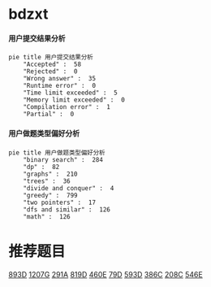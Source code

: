 # bdzxt

<!-- tabs:start -->



#### **用户提交结果分析**

```mermaid
pie title 用户提交结果分析
    "Accepted" :  58
    "Rejected" :  0
    "Wrong answer" :  35
    "Runtime error" :  0
    "Time limit exceeded" :  5
    "Memory limit exceeded" :  0
    "Compilation error" :  1
    "Partial" :  0
```

#### **用户做题类型偏好分析**

```mermaid
pie title 用户做题类型偏好分析
    "binary search" :  284
    "dp" :  82
    "graphs" :  210
    "trees" :  36
    "divide and conquer" :  4
    "greedy" :  799
    "two pointers" :  17
    "dfs and similar" :  126
    "math" :  126
```



<!-- tabs:end -->
# 推荐题目
[893D](https://codeforces.com/contest/893/problem/D)
[1207G](https://codeforces.com/contest/1207/problem/G)
[291A](https://codeforces.com/contest/291/problem/A)
[819D](https://codeforces.com/contest/819/problem/D)
[460E](https://codeforces.com/contest/460/problem/E)
[79D](https://codeforces.com/contest/79/problem/D)
[593D](https://codeforces.com/contest/593/problem/D)
[386C](https://codeforces.com/contest/386/problem/C)
[208C](https://codeforces.com/contest/208/problem/C)
[546E](https://codeforces.com/contest/546/problem/E)
